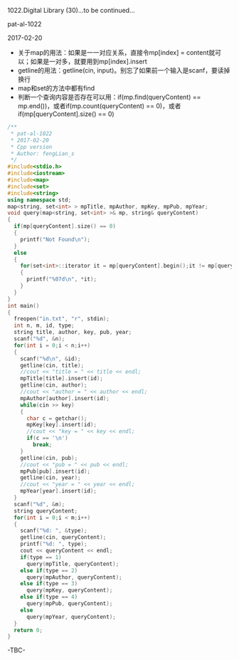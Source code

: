 1022.Digital Library (30)...to be continued...

pat-al-1022

2017-02-20

- 关于map的用法：如果是一一对应关系，直接令mp[index] = content就可以；如果是一对多，就要用到mp[index].insert
- getline的用法：getline(cin, input)。别忘了如果前一个输入是scanf，要读掉换行
- map和set的方法中都有find
- 判断一个查询内容是否存在可以用：if(mp.find(queryContent) == mp.end())，或者if(mp.count(queryContent) == 0)，或者if(mp[queryContent].size() == 0)

```c++
/**
 * pat-al-1022
 * 2017-02-20
 * Cpp version
 * Author: fengLian_s
 */
#include<stdio.h>
#include<iostream>
#include<map>
#include<set>
#include<string>
using namespace std;
map<string, set<int> > mpTitle, mpAuthor, mpKey, mpPub, mpYear;
void query(map<string, set<int> >& mp, string& queryContent)
{
  if(mp[queryContent].size() == 0)
  {
    printf("Not Found\n");
  }
  else
  {
    for(set<int>::iterator it = mp[queryContent].begin();it != mp[queryContent].end();it++)
    {
      printf("%07d\n", *it);
    }
  }
}
int main()
{
  freopen("in.txt", "r", stdin);
  int n, m, id, type;
  string title, author, key, pub, year;
  scanf("%d", &n);
  for(int i = 0;i < n;i++)
  {
    scanf("%d\n", &id);
    getline(cin, title);
    //cout << "title = " << title << endl;
    mpTitle[title].insert(id);
    getline(cin, author);
    //cout << "author = " << author << endl;
    mpAuthor[author].insert(id);
    while(cin >> key)
    {
      char c = getchar();
      mpKey[key].insert(id);
      //cout << "key = " << key << endl;
      if(c == '\n')
        break;
    }
    getline(cin, pub);
    //cout << "pub = " << pub << endl;
    mpPub[pub].insert(id);
    getline(cin, year);
    //cout << "year = " << year << endl;
    mpYear[year].insert(id);
  }
  scanf("%d", &m);
  string queryContent;
  for(int i = 0;i < m;i++)
  {
    scanf("%d: ", &type);
    getline(cin, queryContent);
    printf("%d: ", type);
    cout << queryContent << endl;
    if(type == 1)
      query(mpTitle, queryContent);
    else if(type == 2)
      query(mpAuthor, queryContent);
    else if(type == 3)
      query(mpKey, queryContent);
    else if(type == 4)
      query(mpPub, queryContent);
    else
      query(mpYear, queryContent);
  }
  return 0;
}
```
-TBC-
